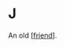 # J
An old [[friend]].

[//begin]: # "Autogenerated link references for markdown compatibility"
[friend]: friend "friend"
[//end]: # "Autogenerated link references"
